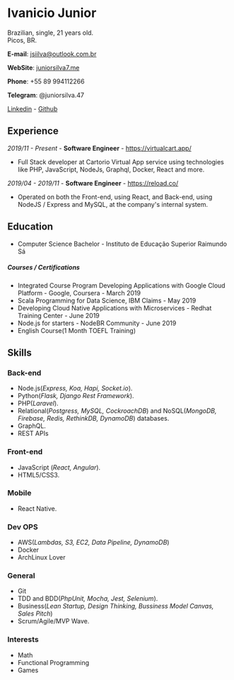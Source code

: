 
# Ivanicio Junior

Brazilian, single, 21 years old.  
Picos, BR.  

**E-mail**: [jsiilva@outlook.com.br](mailto:jsiilva@outlook.com.br)

**WebSite**: [juniorsilva7.me](https://juniorsilva7.me)

**Phone**: +55 89 994112266

**Telegram**: @juniorsilva.47

[Linkedin](linkedin.com/in/jsilva49//) -  [Github](https://github.com/jsiilva1/)

## Experience

*2019/11 - Present* - **Software Engineer** - <https://virtualcart.app/>  
- Full Stack developer at Cartorio Virtual App service using technologies like PHP, JavaScript, NodeJs, Graphql, Docker, React and more.

*2019/04 - 2019/11* - **Software Engineer** - <https://reload.co/> 
- Operated on both the Front-end, using React, and Back-end, using NodeJS / Express and MySQL, at the company's internal system.

## Education

- Computer Science Bachelor - Instituto de Educação Superior Raimundo Sá

##### Courses / Certifications

- Integrated Course Program Developing Applications with Google Cloud Platform - Google, Coursera - March 2019
- Scala Programming for Data Science, IBM Claims - May 2019
- Developing Cloud Native Applications with Microservices - Redhat Training Center - June 2019
- Node.js for starters - NodeBR Community - June 2019
- English Course(1 Month TOEFL Training)

## Skills

### Back-end

- Node.js(*Express, Koa, Hapi, Socket.io*).
- Python(*Flask, Django Rest Framework*).
- PHP(*Laravel*).
- Relational(*Postgress, MySQL, CockroachDB*) and NoSQL(*MongoDB, Firebase, Redis, RethinkDB, DynamoDB*) databases.
- GraphQL.
- REST APIs

### Front-end

- JavaScript (*React, Angular*).
- HTML5/CSS3.

### Mobile

- React Native.

### Dev OPS

- AWS(*Lambdas, S3, EC2, Data Pipeline, DynamoDB*)
- Docker
- ArchLinux Lover

### General

- Git
- TDD and BDD(*PhpUnit, Mocha, Jest, Selenium*).
- Business(*Lean Startup, Design Thinking, Bussiness Model Canvas, Sales Pitch*)
- Scrum/Agile/MVP Wave.

### Interests

- Math
- Functional Programming
- Games

